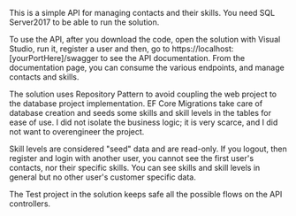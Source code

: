 This is a simple API for managing contacts and their skills. You need SQL Server2017 to be able to run the solution.

To use the API, after you download the code, open the solution with Visual Studio, run it, register a user and then, go to https://localhost:[yourPortHere]/swagger to see the API documentation. From the documentation page, you can consume the various endpoints, and manage contacts and skills. 

The solution uses Repository Pattern to avoid coupling the web project to the database project implementation. EF Core Migrations take care of database creation and seeds some skills and skill levels in the tables for ease of use. I did not isolate the business logic; it is very scarce, and I did not want to overengineer the project.

Skill levels are considered "seed" data and are read-only. If you logout, then register and login with another user, you cannot see the first user's contacts, nor their specific skills. You can see skills and skill levels in general but no other user's customer specific data.

The Test project in the solution keeps safe all the possible flows on the API controllers.
